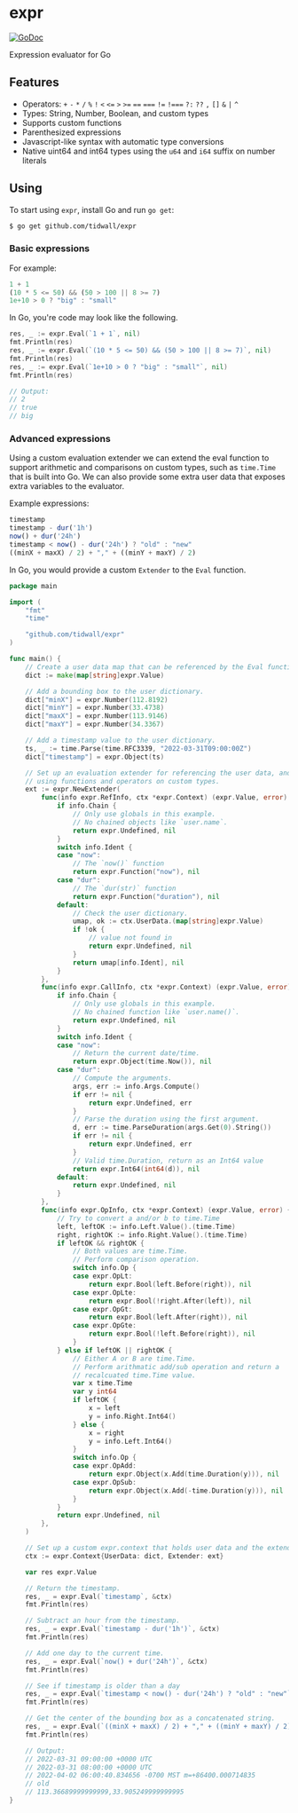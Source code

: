 # expr

[![GoDoc](https://godoc.org/github.com/tidwall/expr?status.svg)](https://godoc.org/github.com/tidwall/expr)

Expression evaluator for Go

## Features

- Operators: `+` `-` `*` `/` `%` `!` `<` `<=` `>` `>=` `==` `===` `!=` `!===` `?:` `??` `,` `[]` `&` `|` `^`
- Types: String, Number, Boolean, and custom types
- Supports custom functions
- Parenthesized expressions
- Javascript-like syntax with automatic type conversions
- Native uint64 and int64 types using the `u64` and `i64` suffix on number literals

## Using

To start using `expr`, install Go and run `go get`:

```sh
$ go get github.com/tidwall/expr
```

### Basic expressions

For example:

```js
1 + 1
(10 * 5 <= 50) && (50 > 100 || 8 >= 7)
1e+10 > 0 ? "big" : "small"
```

In Go, you're code may look like the following.

```go
res, _ := expr.Eval(`1 + 1`, nil)
fmt.Println(res)
res, _ := expr.Eval(`(10 * 5 <= 50) && (50 > 100 || 8 >= 7)`, nil)
fmt.Println(res)
res, _ := expr.Eval(`1e+10 > 0 ? "big" : "small"`, nil)
fmt.Println(res)

// Output: 
// 2
// true
// big
```

### Advanced expressions 

Using a custom evaluation extender we can extend the eval function to support 
arithmetic and comparisons on custom types, such as `time.Time` that is built into Go.
We can also provide some extra user data that exposes extra variables to the evaluator.

Example expressions:

```js
timestamp
timestamp - dur('1h')
now() + dur('24h')
timestamp < now() - dur('24h') ? "old" : "new"
((minX + maxX) / 2) + "," + ((minY + maxY) / 2)
```

In Go, you would provide a custom `Extender` to the `Eval` function.

```go
package main

import (
	"fmt"
	"time"

	"github.com/tidwall/expr"
)

func main() {
	// Create a user data map that can be referenced by the Eval function.
	dict := make(map[string]expr.Value)

	// Add a bounding box to the user dictionary.
	dict["minX"] = expr.Number(112.8192)
	dict["minY"] = expr.Number(33.4738)
	dict["maxX"] = expr.Number(113.9146)
	dict["maxY"] = expr.Number(34.3367)

	// Add a timestamp value to the user dictionary.
	ts, _ := time.Parse(time.RFC3339, "2022-03-31T09:00:00Z")
	dict["timestamp"] = expr.Object(ts)

	// Set up an evaluation extender for referencing the user data, and
	// using functions and operators on custom types.
	ext := expr.NewExtender(
		func(info expr.RefInfo, ctx *expr.Context) (expr.Value, error) {
			if info.Chain {
				// Only use globals in this example.
				// No chained objects like `user.name`.
				return expr.Undefined, nil
			}
			switch info.Ident {
			case "now":
				// The `now()` function
				return expr.Function("now"), nil
			case "dur":
				// The `dur(str)` function
				return expr.Function("duration"), nil
			default:
				// Check the user dictionary.
				umap, ok := ctx.UserData.(map[string]expr.Value)
				if !ok {
					// value not found in
					return expr.Undefined, nil
				}
				return umap[info.Ident], nil
			}
		},
		func(info expr.CallInfo, ctx *expr.Context) (expr.Value, error) {
			if info.Chain {
				// Only use globals in this example.
				// No chained function like `user.name()`.
				return expr.Undefined, nil
			}
			switch info.Ident {
			case "now":
				// Return the current date/time.
				return expr.Object(time.Now()), nil
			case "dur":
				// Compute the arguments.
				args, err := info.Args.Compute()
				if err != nil {
					return expr.Undefined, err
				}
				// Parse the duration using the first argument.
				d, err := time.ParseDuration(args.Get(0).String())
				if err != nil {
					return expr.Undefined, err
				}
				// Valid time.Duration, return as an Int64 value
				return expr.Int64(int64(d)), nil
			default:
				return expr.Undefined, nil
			}
		},
		func(info expr.OpInfo, ctx *expr.Context) (expr.Value, error) {
			// Try to convert a and/or b to time.Time
			left, leftOK := info.Left.Value().(time.Time)
			right, rightOK := info.Right.Value().(time.Time)
			if leftOK && rightOK {
				// Both values are time.Time.
				// Perform comparison operation.
				switch info.Op {
				case expr.OpLt:
					return expr.Bool(left.Before(right)), nil
				case expr.OpLte:
					return expr.Bool(!right.After(left)), nil
				case expr.OpGt:
					return expr.Bool(left.After(right)), nil
				case expr.OpGte:
					return expr.Bool(!left.Before(right)), nil
				}
			} else if leftOK || rightOK {
				// Either A or B are time.Time.
				// Perform arithmatic add/sub operation and return a
				// recalcuated time.Time value.
				var x time.Time
				var y int64
				if leftOK {
					x = left
					y = info.Right.Int64()
				} else {
					x = right
					y = info.Left.Int64()
				}
				switch info.Op {
				case expr.OpAdd:
					return expr.Object(x.Add(time.Duration(y))), nil
				case expr.OpSub:
					return expr.Object(x.Add(-time.Duration(y))), nil
				}
			}
			return expr.Undefined, nil
		},
	)

	// Set up a custom expr.context that holds user data and the extender.
	ctx := expr.Context{UserData: dict, Extender: ext}

	var res expr.Value

	// Return the timestamp.
	res, _ = expr.Eval(`timestamp`, &ctx)
	fmt.Println(res)

	// Subtract an hour from the timestamp.
	res, _ = expr.Eval(`timestamp - dur('1h')`, &ctx)
	fmt.Println(res)

	// Add one day to the current time.
	res, _ = expr.Eval(`now() + dur('24h')`, &ctx)
	fmt.Println(res)

	// See if timestamp is older than a day
	res, _ = expr.Eval(`timestamp < now() - dur('24h') ? "old" : "new"`, &ctx)
	fmt.Println(res)

	// Get the center of the bounding box as a concatenated string.
	res, _ = expr.Eval(`((minX + maxX) / 2) + "," + ((minY + maxY) / 2)`, &ctx)
	fmt.Println(res)

	// Output:
	// 2022-03-31 09:00:00 +0000 UTC
	// 2022-03-31 08:00:00 +0000 UTC
	// 2022-04-02 06:00:40.834656 -0700 MST m=+86400.000714835
	// old
	// 113.36689999999999,33.905249999999995
}
```
